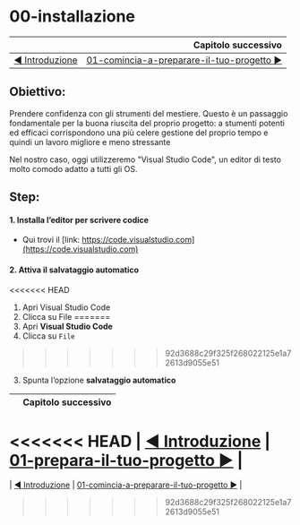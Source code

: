 # 00-installazione

|                                                           | Capitolo successivo                                            |
| :-------------------------------------------------------- | -------------------------------------------------------------: |
| [◀︎ Introduzione](https://github.com/lykkechen/work-pop/) | [01-comincia-a-preparare-il-tuo-progetto ▶︎](../01-comincia-a-preparare-il-tuo-progetto) |

## Obiettivo:
Prendere confidenza con gli strumenti del mestiere.
Questo è un passaggio fondamentale per la buona riuscita del proprio progetto:
a stumenti potenti ed efficaci corrispondono una più celere gestione del proprio tempo e quindi un lavoro migliore e meno stressante

Nel nostro caso, oggi utilizzeremo "Visual Studio Code", un editor di testo molto comodo adatto a tutti gli OS.

## Step:

#### 1. Installa l’editor per scrivere codice
* Qui trovi il [link: https://code.visualstudio.com](https://code.visualstudio.com)

#### 2. Attiva il salvataggio automatico
<<<<<<< HEAD
1. Apri Visual Studio Code
2. Clicca su File
=======
1. Apri **Visual Studio Code**
2. Clicca su `File`
>>>>>>> 92d3688c29f325f268022125e1a72613d9055e51
3. Spunta l’opzione **salvataggio automatico**

|                                                           | Capitolo successivo                                            |
| :-------------------------------------------------------- | -------------------------------------------------------------: |
<<<<<<< HEAD
| [◀︎ Introduzione](https://github.com/lykkechen/work-pop/) | [01-prepara-il-tuo-progetto ▶︎](../01-prepara-il-tuo-progetto) |
=======
| [◀︎ Introduzione](https://github.com/lykkechen/work-pop/) | [01-comincia-a-preparare-il-tuo-progetto ▶︎](../01-comincia-a-preparare-il-tuo-progetto) |
>>>>>>> 92d3688c29f325f268022125e1a72613d9055e51
